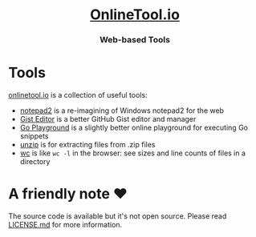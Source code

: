 <h1 align="center"><a href="https://onlinetool.io">OnlineTool.io</a></h1>
<h3 align="center">Web-based Tools</h3>

# Tools

[onlinetool.io](https://onlinetool.io) is a collection of useful tools:
* [notepad2](https://onlinetool.io/notepad2/) is a re-imagining of Windows notepad2 for the web
* [Gist Editor](https://onlinetool.io/gisteditor/) is a better GitHub Gist editor and manager
* [Go Playground](https://onlinetool.io/goplayground/) is a slightly better online playground for executing Go snippets
* [unzip](https://onlinetool.io/unzip/) is for extracting files from .zip files
* [wc](https://onlinetool.io/wc/) is like `wc -l` in the browser: see sizes and line counts of files in a directory

# A friendly note ❤️

The source code is available but it's not open source. Please read [LICENSE.md](./LICENSE.md) for more information.


